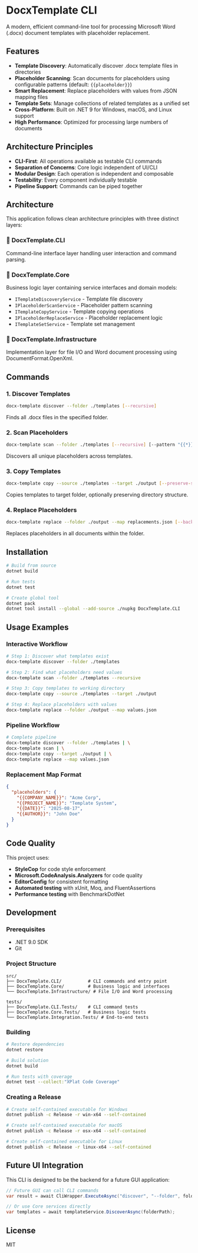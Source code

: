 # DocxTemplate CLI

A modern, efficient command-line tool for processing Microsoft Word (.docx) document templates with placeholder replacement.

## Features

- **Template Discovery**: Automatically discover .docx template files in directories
- **Placeholder Scanning**: Scan documents for placeholders using configurable patterns (default: `{{placeholder}}`)
- **Smart Replacement**: Replace placeholders with values from JSON mapping files
- **Template Sets**: Manage collections of related templates as a unified set
- **Cross-Platform**: Built on .NET 9 for Windows, macOS, and Linux support
- **High Performance**: Optimized for processing large numbers of documents

## Architecture Principles

- **CLI-First**: All operations available as testable CLI commands
- **Separation of Concerns**: Core logic independent of UI/CLI
- **Modular Design**: Each operation is independent and composable  
- **Testability**: Every component individually testable
- **Pipeline Support**: Commands can be piped together

## Architecture

This application follows clean architecture principles with three distinct layers:

### 🎯 **DocxTemplate.CLI** 
Command-line interface layer handling user interaction and command parsing.

### 🔧 **DocxTemplate.Core**
Business logic layer containing service interfaces and domain models:
- `ITemplateDiscoveryService` - Template file discovery
- `IPlaceholderScanService` - Placeholder pattern scanning  
- `ITemplateCopyService` - Template copying operations
- `IPlaceholderReplaceService` - Placeholder replacement logic
- `ITemplateSetService` - Template set management

### 📁 **DocxTemplate.Infrastructure**
Implementation layer for file I/O and Word document processing using DocumentFormat.OpenXml.

## Commands

### 1. Discover Templates
```bash
docx-template discover --folder ./templates [--recursive]
```
Finds all .docx files in the specified folder.

### 2. Scan Placeholders
```bash
docx-template scan --folder ./templates [--recursive] [--pattern "{{*}}"]
```
Discovers all unique placeholders across templates.

### 3. Copy Templates
```bash
docx-template copy --source ./templates --target ./output [--preserve-structure]
```
Copies templates to target folder, optionally preserving directory structure.

### 4. Replace Placeholders
```bash
docx-template replace --folder ./output --map replacements.json [--backup]
```
Replaces placeholders in all documents within the folder.

## Installation

```bash
# Build from source
dotnet build

# Run tests
dotnet test

# Create global tool
dotnet pack
dotnet tool install --global --add-source ./nupkg DocxTemplate.CLI
```

## Usage Examples

### Interactive Workflow
```bash
# Step 1: Discover what templates exist
docx-template discover --folder ./templates

# Step 2: Find what placeholders need values  
docx-template scan --folder ./templates --recursive

# Step 3: Copy templates to working directory
docx-template copy --source ./templates --target ./output

# Step 4: Replace placeholders with values
docx-template replace --folder ./output --map values.json
```

### Pipeline Workflow
```bash
# Complete pipeline
docx-template discover --folder ./templates | \
docx-template scan | \
docx-template copy --target ./output | \
docx-template replace --map values.json
```

### Replacement Map Format
```json
{
  "placeholders": {
    "{{COMPANY_NAME}}": "Acme Corp",
    "{{PROJECT_NAME}}": "Template System",
    "{{DATE}}": "2025-08-17",
    "{{AUTHOR}}": "John Doe"
  }
}
```

## Code Quality

This project uses:
- **StyleCop** for code style enforcement
- **Microsoft.CodeAnalysis.Analyzers** for code quality
- **EditorConfig** for consistent formatting
- **Automated testing** with xUnit, Moq, and FluentAssertions
- **Performance testing** with BenchmarkDotNet

## Development

### Prerequisites

- .NET 9.0 SDK
- Git

### Project Structure
```
src/
├── DocxTemplate.CLI/          # CLI commands and entry point
├── DocxTemplate.Core/         # Business logic and interfaces
└── DocxTemplate.Infrastructure/ # File I/O and Word processing

tests/
├── DocxTemplate.CLI.Tests/    # CLI command tests
├── DocxTemplate.Core.Tests/   # Business logic tests
└── DocxTemplate.Integration.Tests/ # End-to-end tests
```

### Building
```bash
# Restore dependencies
dotnet restore

# Build solution
dotnet build

# Run tests with coverage
dotnet test --collect:"XPlat Code Coverage"
```

### Creating a Release
```bash
# Create self-contained executable for Windows
dotnet publish -c Release -r win-x64 --self-contained

# Create self-contained executable for macOS
dotnet publish -c Release -r osx-x64 --self-contained

# Create self-contained executable for Linux
dotnet publish -c Release -r linux-x64 --self-contained
```

## Future UI Integration

This CLI is designed to be the backend for a future GUI application:

```csharp
// Future GUI can call CLI commands
var result = await CliWrapper.ExecuteAsync("discover", "--folder", folderPath);

// Or use Core services directly
var templates = await templateService.DiscoverAsync(folderPath);
```

## License

MIT
